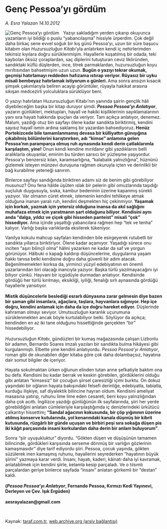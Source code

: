 # Genç Pessoa’yı gördüm

*A. Esra Yalazan 14.10.2012*

<div class="yazi"><img align="left" alt="Genç Pessoa’yı gördüm" border="0" src="http://www.taraf.com.tr/fotoraflar/makaleler/genc-pessoa-yi-gordum_1758_orijinal.jpg" style="border-right-width:10px; border-color:#FFFFFF"/><p>Yazıyı sakladığım yerden çıkarıp okuyunca yazanların iyi bildiği o puslu “yabancılaşma” hissiyle ürperdim. Çok değil daha birkaç sene evvel soğuk bir kış günü Pessoa’yı, uzun bir süre başucu kitabım olan <i>Huzursuzluğun Kitabı</i>’yla anlatırken kendi iç nehirlerimden tekinsiz kıyılara doğru sürüklenmişim. Hayallerle kuşatılmış bir odada, teki kaybolan öksüz çoraplardan, saç diplerini tutuşturan ceviz liköründen, sandıktaki küflü düşlerden, ince, titrek parmaklardan, huzursuzluğun koyu mırıltısından bahsetmişim uzun uzun. <b>Bugün o yazıyı tekrar okumak, geçmişi hatırlamayı reddeden hafızama ıstırap veriyor. Rüyasız bir uyku misali bembeyaz hatırlamak istiyorum o günleri. </b>Ama sonra ansızın kısacık şimşek çakımlarıyla beliren acayip görüntüler, rüyayla hakikat arasına sıkışan medcezirli yolculuklara sürüklüyor beni. </p>
<p>O yazıyı hatırlatan Huzursuzluğun Kitabı’nın yanında şairin gençlik hâli diyebileceğim başka bir kitap duruyor şimdi. <b><i>Pessoa Pessoa’yı Anlatıyor</i></b>, yazarın günlükleri, mektupları, hayalî ve hakiki kişiliklerinin sayıklamalarının yanı sıra hayatı hakkında ipuçları da veriyor. Tam açıkça anlatıyor, denemez. Malum, yazdığı otuz bin sayfayı ölene kadar sandıkta biriktirmiş, kendini sayısız hayalî ismin ardına saklamış bir yazardan bahsediyoruz<b>. Henüz Portekizcede bile tamamlanmamış devasa bir külliyattın günışığına çıkabilmiş bölümlerini karıştırırken, adı “kimse” anlamına gelen Pessoa’nın paramparça olmuş ruh aynasında kendi derin çatlaklarımla karşılaştım, yine!</b> Onun kendi kendine mırıldanır gibi yazdıklarını belli aralıklarla okuyanlar, eminim bu türden sarsıcı bir yüzleşme yaşıyordur. Pessoa’yı benzersiz kılan, karamsarlığına, “kalabalık yalnızlığına”, hüznünü gizlemek isteyen münzevi duruşuna rağmen okuruyla içten ve derinlikli bir bağ kurabilme yeteneği sanırım. </p>
<p>Binlerce sayfayı sandığında biriktiren adamı siz de benim gibi görebiliyor musunuz? Onu fena hâlde üşüten ıslak bir pelerin gibi omuzlarında taşıdığı suçluluk duygusuyla, sıska, kambur bedeninin üzerine kapanmış sürekli yazıyor. Var olmanın cüret etmek, istemenin kendini tehlikeye atmak olduğuna inanan yaralı ruh, kendini deşmekten hiç çekinmiyor. <b>Yaşamak için korkak, yazmak için yetersiz olduğuna inansa da akıl sağlığını muhafaza etmek için yaratmanın şart olduğunu biliyor. Kendisini aynı anda “dalga, yıldız ve çiçek gibi hisseden panteist” misali “çok” hissediyor.</b> Ama içinde yaşattığı yabancılara rağmen hep “tek ve tenha” kalıyor. Varlığı başka varlıklarda eksilerek tükeniyor. </p>
<p>Vanilya kokulu mahcup sayfaları kendinden bile esirgeyerek rutubetli bir sandıkta yıllarca biriktiriyor. Ölene kadar açamıyor. Yaşadığı sürece onu inciten “aşırı bilinçli olma” hâlini yazarken ne kadar da saf ve yorgun görünüyor. Hâlbuki o kapağı kaldırıp düşüncelerine, duygularına yaşam hakkı tanısa belki kendisine doğru daha güvenli bir adım atacak. Beğenilmemekten korksa da, yirminci yüzyıl edebiyatının en önemli yazarlarından biri olacağı inancıyla yazıyor. Başka türlü yazılmayacağını iyi biliyor çünkü. Hayvani bir içgüdüyle durmadan anlatıyor. Kendisinde gördüğü her türlü kırılmayı, eksikliği, iyiliği, fenalığı sırlı aynasında gördüğü hayallerle yansıtıyor.<br/><br/><b>Mistik düşüncelerle beslediği esrarlı dünyasına zarar gelmesin diye bazen bir şaman gibi insanlara, ağaçlara, taşlara, hayvanlara sığınıyor. Hep içe doğru, kendini anlamak için daha da içe doğru hareket ediyor.</b> Düşlerinde kahraman olmayı seviyor. Umutsuzluğun karanlık uçurumuna sürüklenmekten ancak böyle kurtulabiliyor belki. Söylüyor da açıkça; kendinden en az iki tane olduğunu hissettiğinde gerçekten “bir” hissedebiliyor.<br/><br/><i>Huzursuzluğun Kitabı</i>, gündüzleri bir kumaş mağazasında çalışan Lizbonlu bir adamın, Bernardo Soares imzalı yazıları bir sandıkta bulma hikâyesi gibi kurgulanmıştı. Elbette yine kendini anlatıyordu. <i>Pessoa Pessoa’yı Anlatıyor</i>, roman gibi de okunabilen diğer kitaba göre çok daha dolambaçsız, hayatına dair somut bilgiler de içeriyor. </p>
<p>Hayata sokulmaktan ürken oğlunun elinden tutan anne şefkatiyle baktım ona bu defa. Kendisini bu kadar berrak ve keskin görebilen, gördüklerini olduğu gibi anlatan “kimsesiz” bir çocuğun şiirsel çaresizliği içimi burktu. On dokuz yaşındaki bir oğlanın hayata bakışındaki felsefi derinliğe, edebiyatla, tabiatla, kurduğu ilişkiye, saf diyalektik bilincine hayran oldum. Kendisini ameliyat masasına yatırıp, ruhunu lime lime eden cesareti, beni koyu yalnızlığından daha çok acıttı. İngilizce yazdığı günlüğünün ilk sayfalarında, şiiri her yerde görebildiğini anlatan cümleleriyle karşılaştığımda iç denizlerindeki ürkütücü çalkantıyı hissettim<b>; “Sandal ağacının kokusunda, bir çöp yığınının üzerine atılmış konserve kutularında, yol kenarındaki kanala düşmüş bir kibrit kutusunda, rüzgârlı bir günde uçuşan ve birbiri peşi sıra sokağa düşen pis iki kâğıt parçasında insani korkulardan daha derin bir anlam buluyorum”</b>.<b> </b></p>
<p>Sonra “şiir uyuşukluktur” diyordu. “Gökten düşen ve düşüşünün tamamen bilincinde, gördükleri karşısında serseme dönmüş bir varlığın gözlerinin kamaşmasıdır” diye tarif ediyordu şiiri. Pessoa, çocuk yaşında, gökten süzülerek inen kamaşmış ruhunu, hayallerini seyrederken “hayatının büyük şiirini” yazmaya karar verdi. İnsanı, hayatı, kaderi, kâinatı daha iyi kavramak, anlatabilmek için kendini şiirle, kelamla kesip parçaladı. Ve o tılsımlı parçalardan geriye binlerce sayfada “insanı” anlatan görkemli bir “destan” kaldı.<br/><br/><b>(<i>Pessoa Pessoa’yı Anlatıyor</i>, Fernando Pessoa, Kırmızı Kedi Yayınevi, Derleyen ve Çev. Işık Ergüden)<br/><br/></b><b>aesrayalazan@gmail.com</b></p>
<p> </p>
</div>

Kaynak: [taraf.com.tr](http://www.taraf.com.tr:80/a-esra-yalazan/makale-genc-pessoa-yi-gordum.htm), [web.archive.org (arşiv bağlantısı)](http://web.archive.org/web/20131120043850/http://www.taraf.com.tr:80/a-esra-yalazan/makale-genc-pessoa-yi-gordum.htm)
